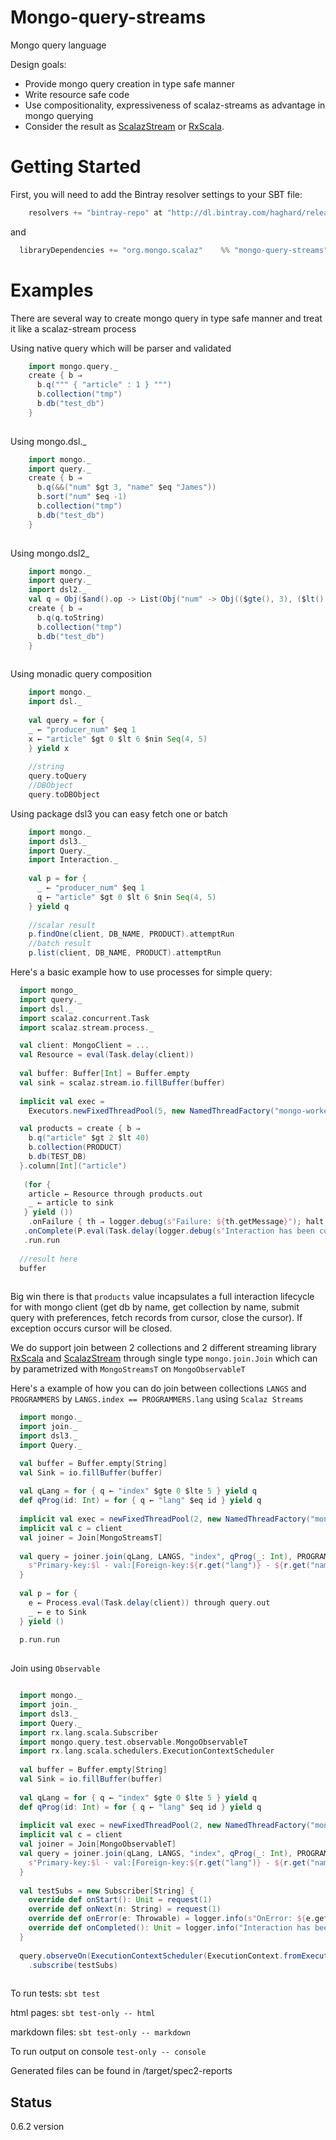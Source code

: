 Mongo-query-streams
===================

Mongo query language

Design goals:  
  * Provide mongo query creation in type safe manner
  * Write resource safe code
  * Use compositionality, expressiveness of scalaz-streams as advantage in mongo querying
  * Consider the result as [ScalazStream](https://github.com/scalaz/scalaz-stream) or [RxScala](https://github.com/ReactiveX/RxScala.git).

Getting Started
===================
First, you will need to add the Bintray resolver settings to your SBT file:
```scala
    resolvers += "bintray-repo" at "http://dl.bintray.com/haghard/releases"    
```
and
 ```scala
   libraryDependencies += "org.mongo.scalaz"    %% "mongo-query-streams" %  "0.6.2"   
 ```

Examples
===================
There are several way to create mongo query in type safe manner and treat it like a scalaz-stream process

Using native query which will be parser and validated

```scala
    import mongo.query._
    create { b ⇒
      b.q(""" { "article" : 1 } """)
      b.collection("tmp")
      b.db("test_db")
    }
    
```

Using mongo.dsl._
```scala
    import mongo._
    import query._    
    create { b ⇒
      b.q(&&("num" $gt 3, "name" $eq "James"))
      b.sort("num" $eq -1)
      b.collection("tmp")
      b.db("test_db")
    }
    
```

Using mongo.dsl2_
```scala
    import mongo._
    import query._
    import dsl2._
    val q = Obj($and().op -> List(Obj("num" -> Obj(($gte(), 3), ($lt(), 10))), Obj("name" -> literal("Bauer"))))
    create { b ⇒
      b.q(q.toString)
      b.collection("tmp")
      b.db("test_db")
    }
    
```

Using monadic query composition
```scala
    import mongo._    
    import dsl._    
    
    val query = for {
    _ ← "producer_num" $eq 1
    x ← "article" $gt 0 $lt 6 $nin Seq(4, 5)
    } yield x
    
    //string 
    query.toQuery    
    //DBObject
    query.toDBObject    
```

Using package dsl3 you can easy fetch one or batch  

```scala
    import mongo._
    import dsl3._
    import Query._
    import Interaction._
  
    val p = for {
      _ ← "producer_num" $eq 1
      q ← "article" $gt 0 $lt 6 $nin Seq(4, 5)
    } yield q
    
    //scalar result
    p.findOne(client, DB_NAME, PRODUCT).attemptRun
    //batch result
    p.list(client, DB_NAME, PRODUCT).attemptRun
```  

Here's a basic example how to use processes for simple query:

```scala
  import mongo_  
  import query._
  import dsl._
  import scalaz.concurrent.Task
  import scalaz.stream.process._

  val client: MongoClient = ...
  val Resource = eval(Task.delay(client))
  
  val buffer: Buffer[Int] = Buffer.empty
  val sink = scalaz.stream.io.fillBuffer(buffer)
  
  implicit val exec = 
    Executors.newFixedThreadPool(5, new NamedThreadFactory("mongo-worker"))

  val products = create { b ⇒
    b.q("article" $gt 2 $lt 40)
    b.collection(PRODUCT)
    b.db(TEST_DB)
  }.column[Int]("article")
  
   (for {
    article ← Resource through products.out
    _ ← article to sink
   } yield ())          
    .onFailure { th ⇒ logger.debug(s"Failure: ${th.getMessage}"); halt }
   .onComplete(P.eval(Task.delay(logger.debug(s"Interaction has been completed"))))
   .run.run
   
  //result here
  buffer
   
```

Big win there is that `products` value incapsulates a full interaction lifecycle for with mongo client (get db by name, get collection by name, submit query with preferences, fetch records from cursor, close the cursor). If exception occurs cursor will be closed.

We do support join between 2 collections and 2 different streaming library [RxScala](https://github.com/ReactiveX/RxScala.git) and [ScalazStream](https://github.com/scalaz/scalaz-stream) through single type `mongo.join.Join` which can by parametrized with `MongoStreamsT` on `MongoObservableT`   

Here's a example of how you can do join between collections `LANGS` and `PROGRAMMERS` by `LANGS.index == PROGRAMMERS.lang` using `Scalaz Streams`

```scala
  import mongo._
  import join._
  import dsl3._
  import Query._

  val buffer = Buffer.empty[String]
  val Sink = io.fillBuffer(buffer)
    
  val qLang = for { q ← "index" $gte 0 $lte 5 } yield q
  def qProg(id: Int) = for { q ← "lang" $eq id } yield q
  
  implicit val exec = newFixedThreadPool(2, new NamedThreadFactory("mongo-worker"))
  implicit val c = client
  val joiner = Join[MongoStreamsT]
      
  val query = joiner.join(qLang, LANGS, "index", qProg(_: Int), PROGRAMMERS, TEST_DB) { (l, r: DBObject) ⇒
    s"Primary-key:$l - val:[Foreign-key:${r.get("lang")} - ${r.get("name")}]"
  }
          
  val p = for {
    e ← Process.eval(Task.delay(client)) through query.out
    _ ← e to Sink
  } yield ()
    
  p.run.run
  
```

Join using `Observable`

```scala

  import mongo._
  import join._
  import dsl3._
  import Query._
  import rx.lang.scala.Subscriber
  import mongo.query.test.observable.MongoObservableT
  import rx.lang.scala.schedulers.ExecutionContextScheduler
  
  val buffer = Buffer.empty[String]
  val Sink = io.fillBuffer(buffer)
      
  val qLang = for { q ← "index" $gte 0 $lte 5 } yield q
  def qProg(id: Int) = for { q ← "lang" $eq id } yield q
  
  implicit val exec = newFixedThreadPool(2, new NamedThreadFactory("mongo-worker"))
  implicit val c = client
  val joiner = Join[MongoObservableT]
  val query = joiner.join(qLang, LANGS, "index", qProg(_: Int), PROGRAMMERS, TEST_DB) { (l, r: DBObject) ⇒
    s"Primary-key:$l - val:[Foreign-key:${r.get("lang")} - ${r.get("name")}]"
  }
  
  val testSubs = new Subscriber[String] {
    override def onStart(): Unit = request(1)
    override def onNext(n: String) = request(1)    
    override def onError(e: Throwable) = logger.info(s"OnError: ${e.getMessage}")
    override def onCompleted(): Unit = logger.info("Interaction has been completed")          
  }
  
  query.observeOn(ExecutionContextScheduler(ExecutionContext.fromExecutor(executor)))
    .subscribe(testSubs)
    
```

To run tests:
  <code>sbt test</code>

  html pages:
<code>sbt test-only -- html</code>

  markdown files:
<code>sbt test-only -- markdown</code>


To run output on console
  <code>test-only -- console</code>
  
Generated files can be found in /target/spec2-reports

Status
------
0.6.2 version